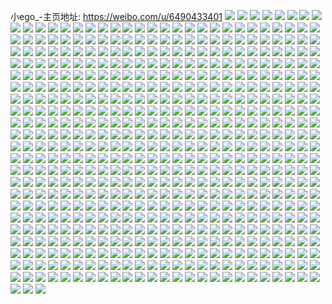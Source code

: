 小ego_-主页地址: https://weibo.com/u/6490433401 
![](https://wx4.sinaimg.cn/mw2000/0075fcdHly1h9kmgcdl00j30u0140wo5.jpg) 
![](https://wx4.sinaimg.cn/mw2000/0075fcdHly1h9k3rnwpeyj30wi1ycqet.jpg) 
![](https://wx4.sinaimg.cn/mw2000/0075fcdHly1h9hvjc2a0ij327s2yd1kz.jpg) 
![](https://wx4.sinaimg.cn/mw2000/0075fcdHly1h9hvjds8csj323s2t2kjm.jpg) 
![](https://wx4.sinaimg.cn/mw2000/0075fcdHly1h9hvjfk1wyj32c03407wk.jpg) 
![](https://wx4.sinaimg.cn/mw2000/0075fcdHly1h9hvjgpkqzj32c0340u0z.jpg) 
![](https://wx4.sinaimg.cn/mw2000/0075fcdHly1h9hvl7dahuj328y2zxu0z.jpg) 
![](https://wx4.sinaimg.cn/mw2000/0075fcdHly1h9hvjis9jxj32702xcqv6.jpg) 
![](https://wx4.sinaimg.cn/mw2000/0075fcdHly1h9hvnq4toaj30wi1yc7wh.jpg) 
![](https://wx4.sinaimg.cn/mw2000/0075fcdHly1h9hvtq7mffj31tn15nnf5.jpg) 
![](https://wx4.sinaimg.cn/mw2000/0075fcdHly1h9hvnb9fq4j31je21ub29.jpg) 
![](https://wx4.sinaimg.cn/mw2000/0075fcdHly1h9hvnaecpvj327l2y41kx.jpg) 
![](https://wx4.sinaimg.cn/mw2000/0075fcdHly1h9hvox8fe5j30tw13wwqk.jpg) 
![](https://wx4.sinaimg.cn/mw2000/0075fcdHly1h9hvrk187uj30wi1ycwsk.jpg) 
![](https://wx4.sinaimg.cn/mw2000/0075fcdHly1h9gqixxytfj30dw0dwmxv.jpg) 
![](https://wx4.sinaimg.cn/mw2000/0075fcdHly1h9gpox6ne2j30dw0dwdh2.jpg) 
![](https://wx4.sinaimg.cn/mw2000/0075fcdHly1h9fjjdkagvj30wi1ycqjy.jpg) 
![](https://wx4.sinaimg.cn/mw2000/0075fcdHly1h9fjbn1astj30u01587nq.jpg) 
![](https://wx4.sinaimg.cn/mw2000/0075fcdHly1h9fjbng7dqj30u414wqmx.jpg) 
![](https://wx4.sinaimg.cn/mw2000/0075fcdHly1h9fjje68avj328q2zme82.jpg) 
![](https://wx4.sinaimg.cn/mw2000/0075fcdHly1h9fjbbscl1j32bw33ve81.jpg) 
![](https://wx4.sinaimg.cn/mw2000/0075fcdHly1h9dqleyc4kj30wi1yc7q3.jpg) 
![](https://wx4.sinaimg.cn/mw2000/0075fcdHly1h9dqlkm5mxj30u015hdo5.jpg) 
![](https://wx4.sinaimg.cn/mw2000/0075fcdHly1h95z7ndsm6j30u0140dok.jpg) 
![](https://wx4.sinaimg.cn/mw2000/0075fcdHly1h95zbr2xqej30wi1ycgzb.jpg) 
![](https://wx4.sinaimg.cn/mw2000/0075fcdHly1h904ogq9g5j32aw3267wi.jpg) 
![](https://wx4.sinaimg.cn/mw2000/0075fcdHly1h904i2gvrbj32c0340x6q.jpg) 
![](https://wx4.sinaimg.cn/mw2000/0075fcdHly1h904i3gwzqj32c0340b2b.jpg) 
![](https://wx4.sinaimg.cn/mw2000/0075fcdHly1h904i509bpj32c03407wj.jpg) 
![](https://wx4.sinaimg.cn/mw2000/0075fcdHly1h8xjz0meuaj313u0tuqec.jpg) 
![](https://wx4.sinaimg.cn/mw2000/0075fcdHly1h8xjy7sithj319i1oo4mc.jpg) 
![](https://wx4.sinaimg.cn/mw2000/0075fcdHly1h8xjybxd8oj30zk0k0gpg.jpg) 
![](https://wx4.sinaimg.cn/mw2000/0075fcdHly1h8tgg92ri8j30wi1ls7eh.jpg) 
![](https://wx4.sinaimg.cn/mw2000/0075fcdHly1h8tgg9by0cj30tf1gbq9v.jpg) 
![](https://wx4.sinaimg.cn/mw2000/0075fcdHly1h8tgg8sjyfj30wi1lsdvj.jpg) 
![](https://wx4.sinaimg.cn/mw2000/0075fcdHly1h8tgg9jl49j30wi1ls48k.jpg) 
![](https://wx4.sinaimg.cn/mw2000/0075fcdHly1h8tgga1gbbj30wi1lsnc4.jpg) 
![](https://wx4.sinaimg.cn/mw2000/0075fcdHly1h8owygja3bj30wi1yc4e3.jpg) 
![](https://wx4.sinaimg.cn/mw2000/0075fcdHly1h8hgvsacjtj30u0140n5l.jpg) 
![](https://wx4.sinaimg.cn/mw2000/0075fcdHly1h8cju5jvmkj30u0140akb.jpg) 
![](https://wx4.sinaimg.cn/mw2000/0075fcdHly1h8cju7ga22j30u0140wn6.jpg) 
![](https://wx4.sinaimg.cn/mw2000/0075fcdHly1h8hgvslzw9j30u0140n8y.jpg) 
![](https://wx4.sinaimg.cn/mw2000/0075fcdHly1h8hgvsw4umj30u0140tjm.jpg) 
![](https://wx4.sinaimg.cn/mw2000/0075fcdHly1h8hgobd13lj30u014011h.jpg) 
![](https://wx4.sinaimg.cn/mw2000/0075fcdHly1h88a5t8a56j30u01sy43g.jpg) 
![](https://wx4.sinaimg.cn/mw2000/0075fcdHly1h88a7fwdh8j30u0140119.jpg) 
![](https://wx4.sinaimg.cn/mw2000/0075fcdHly1h88a7gejdtj30u0140dod.jpg) 
![](https://wx4.sinaimg.cn/mw2000/0075fcdHly1h88a7gxj1oj30u0140k1x.jpg) 
![](https://wx4.sinaimg.cn/mw2000/0075fcdHly1h88a7jpdqdj30u0140ajh.jpg) 
![](https://wx4.sinaimg.cn/mw2000/0075fcdHly1h83t8vbvtfj30u01sxwml.jpg) 
![](https://wx4.sinaimg.cn/mw2000/0075fcdHly1h83t8uods0j30u01syaip.jpg) 
![](https://wx4.sinaimg.cn/mw2000/0075fcdHly1h82fdcqt2oj30u01sygqd.jpg) 
![](https://wx4.sinaimg.cn/mw2000/0075fcdHly1h801p2263tj31900u07jt.jpg) 
![](https://wx4.sinaimg.cn/mw2000/0075fcdHly1h801p2p6w5j30u0140aii.jpg) 
![](https://wx4.sinaimg.cn/mw2000/0075fcdHly1h80203toxxj30u0140tkj.jpg) 
![](https://wx4.sinaimg.cn/mw2000/0075fcdHly1h80204jf0kj30u0140tiu.jpg) 
![](https://wx4.sinaimg.cn/mw2000/0075fcdHly1h801p5mwasj30u0140n6q.jpg) 
![](https://wx4.sinaimg.cn/mw2000/0075fcdHly1h801pd28qgj30u01tyn7m.jpg) 
![](https://wx4.sinaimg.cn/mw2000/0075fcdHly1h7oca8otwqj30u01sywgf.jpg) 
![](https://wx4.sinaimg.cn/mw2000/0075fcdHly1h7oc8kalb4j30u00u0q9w.jpg) 
![](https://wx4.sinaimg.cn/mw2000/0075fcdHly1h7oca87ephj31400u03zc.jpg) 
![](https://wx4.sinaimg.cn/mw2000/0075fcdHly1h7n2url9oxj30u0140tfb.jpg) 
![](https://wx4.sinaimg.cn/mw2000/0075fcdHly1h7n2us1k3qj30u0140wnt.jpg) 
![](https://wx4.sinaimg.cn/mw2000/0075fcdHly1h7n2ur6wopj30u0140dph.jpg) 
![](https://wx4.sinaimg.cn/mw2000/0075fcdHly1h7n2wgzzglj30tu13u771.jpg) 
![](https://wx4.sinaimg.cn/mw2000/0075fcdHly1h7ivanib5vj30u00u0wj3.jpg) 
![](https://wx4.sinaimg.cn/mw2000/0075fcdHly1h7ivao98p1j30u01hcjx2.jpg) 
![](https://wx4.sinaimg.cn/mw2000/0075fcdHly1h7ivamvciuj30u00u0q81.jpg) 
![](https://wx4.sinaimg.cn/mw2000/0075fcdHly1h7iemqokxwj30u0140120.jpg) 
![](https://wx4.sinaimg.cn/mw2000/0075fcdHly1h7iempbgbyj30u0140gul.jpg) 
![](https://wx4.sinaimg.cn/mw2000/0075fcdHly1h7iezgp67fj30u0141wn2.jpg) 
![](https://wx4.sinaimg.cn/mw2000/0075fcdHly1h77jnb6a24j30wi1lsaky.jpg) 
![](https://wx4.sinaimg.cn/mw2000/0075fcdHly1h77jnbe5w0j30wi1lstkt.jpg) 
![](https://wx4.sinaimg.cn/mw2000/0075fcdHly1h77jnrm01ij30tw13w41w.jpg) 
![](https://wx4.sinaimg.cn/mw2000/0075fcdHly1h77jndlddyj32c03401ky.jpg) 
![](https://wx4.sinaimg.cn/mw2000/0075fcdHly1h77jneg7jfj32c03404qq.jpg) 
![](https://wx4.sinaimg.cn/mw2000/0075fcdHly1h77jnexo1uj31bp0zs7d3.jpg) 
![](https://wx4.sinaimg.cn/mw2000/0075fcdHly1h71hrw9traj30wi1ycgyt.jpg) 
![](https://wx4.sinaimg.cn/mw2000/0075fcdHly1h6syr7ctu4j30u00u07cj.jpg) 
![](https://wx4.sinaimg.cn/mw2000/0075fcdHly1h6syr7yd8zj30u00u07da.jpg) 
![](https://wx4.sinaimg.cn/mw2000/0075fcdHly1h6syr8hycpj30u0140tg5.jpg) 
![](https://wx4.sinaimg.cn/mw2000/0075fcdHly1h6syr93nhaj30u01hcdii.jpg) 
![](https://wx4.sinaimg.cn/mw2000/0075fcdHly1h6syr9k4ypj30u01hcgsu.jpg) 
![](https://wx4.sinaimg.cn/mw2000/0075fcdHly1h6syra18p1j30u00u0abn.jpg) 
![](https://wx4.sinaimg.cn/mw2000/0075fcdHly1h6sz11synmj30o01fyjsj.jpg) 
![](https://wx4.sinaimg.cn/mw2000/0075fcdHly1h6sz12j51rj30u0140jv7.jpg) 
![](https://wx4.sinaimg.cn/mw2000/0075fcdHly1h6p2ykilk2j30u01syq76.jpg) 
![](https://wx4.sinaimg.cn/mw2000/0075fcdHly1h6ozdj1rhgj30wi0dd75b.jpg) 
![](https://wx4.sinaimg.cn/mw2000/0075fcdHly1h6h14qjjxrj31k02c013f.jpg) 
![](https://wx4.sinaimg.cn/mw2000/0075fcdHly1h6h14qzg4yj30sb16gq4w.jpg) 
![](https://wx4.sinaimg.cn/mw2000/0075fcdHly1h6h14rqloyj31k02c0aql.jpg) 
![](https://wx4.sinaimg.cn/mw2000/0075fcdHly1h6h14tjyavj31kw2dd1at.jpg) 
![](https://wx4.sinaimg.cn/mw2000/0075fcdHly1h6h14ngapnj31kw2dcty2.jpg) 
![](https://wx4.sinaimg.cn/mw2000/0075fcdHly1h6h14ue6p5j31sc2dsndg.jpg) 
![](https://wx4.sinaimg.cn/mw2000/0075fcdHly1h6h14vhvopj31kw2dch5q.jpg) 
![](https://wx4.sinaimg.cn/mw2000/0075fcdHly1h6h14wnuarj31kw2ddhdu.jpg) 
![](https://wx4.sinaimg.cn/mw2000/0075fcdHly1h6h14y005ej31kw2dckjm.jpg) 
![](https://wx4.sinaimg.cn/mw2000/0075fcdHly1h6buvqv9loj30u0140aii.jpg) 
![](https://wx4.sinaimg.cn/mw2000/0075fcdHly1h6buvp9tmkj30u0140tg4.jpg) 
![](https://wx4.sinaimg.cn/mw2000/0075fcdHly1h6buvs1au9j30u0140wom.jpg) 
![](https://wx4.sinaimg.cn/mw2000/0075fcdHly1h6buyttrm5j30u0140q5k.jpg) 
![](https://wx4.sinaimg.cn/mw2000/0075fcdHly1h6buvspoefj30u0140n2y.jpg) 
![](https://wx4.sinaimg.cn/mw2000/0075fcdHly1h6buvricc5j30u0140k1c.jpg) 
![](https://wx4.sinaimg.cn/mw2000/0075fcdHly1h6buy0yajfj31400u0dhn.jpg) 
![](https://wx4.sinaimg.cn/mw2000/0075fcdHly1h67hch8fsuj30wi1lsqcy.jpg) 
![](https://wx4.sinaimg.cn/mw2000/0075fcdHly1h67hchjlhmj30wi1lsgyy.jpg) 
![](https://wx4.sinaimg.cn/mw2000/0075fcdHly1h67hchunqqj30wi1lstlb.jpg) 
![](https://wx4.sinaimg.cn/mw2000/0075fcdHly1h67hcigr3xj30wi1ls15c.jpg) 
![](https://wx4.sinaimg.cn/mw2000/0075fcdHly1h67hci4vh9j30wi1lsdse.jpg) 
![](https://wx4.sinaimg.cn/mw2000/0075fcdHly1h62vlqk7irj30u0140qa8.jpg) 
![](https://wx4.sinaimg.cn/mw2000/0075fcdHly1h60dtcncfwj30wi1ycnnj.jpg) 
![](https://wx4.sinaimg.cn/mw2000/0075fcdHly1h5mwykehs0j30wi1ls7h6.jpg) 
![](https://wx4.sinaimg.cn/mw2000/0075fcdHly1h5mx0tp3jaj329s311e82.jpg) 
![](https://wx4.sinaimg.cn/mw2000/0075fcdHly1h5mx0s9wxlj32c03407wj.jpg) 
![](https://wx4.sinaimg.cn/mw2000/0075fcdHly1h5mwyjiq9ij30wi1lsamn.jpg) 
![](https://wx4.sinaimg.cn/mw2000/0075fcdHly1h56vxjl43nj328g340kjm.jpg) 
![](https://wx4.sinaimg.cn/mw2000/0075fcdHly1h56vy3du30j30wi1lsqf8.jpg) 
![](https://wx4.sinaimg.cn/mw2000/0075fcdHly1h550jj0fnyj32c03407wk.jpg) 
![](https://wx4.sinaimg.cn/mw2000/0075fcdHly1h550jk43dxj31zs2nqhdt.jpg) 
![](https://wx4.sinaimg.cn/mw2000/0075fcdHly1h550jl5d6pj320y2p9hdt.jpg) 
![](https://wx4.sinaimg.cn/mw2000/0075fcdHly1h550jlyz05j31ur2h07wh.jpg) 
![](https://wx4.sinaimg.cn/mw2000/0075fcdHly1h550jmuv9cj322a2r1e81.jpg) 
![](https://wx4.sinaimg.cn/mw2000/0075fcdHly1h550k09161j31ir20z1kx.jpg) 
![](https://wx4.sinaimg.cn/mw2000/0075fcdHly1h550kbra89j313u0tuqab.jpg) 
![](https://wx4.sinaimg.cn/mw2000/0075fcdHly1h52p0o020uj32842yu7wh.jpg) 
![](https://wx4.sinaimg.cn/mw2000/0075fcdHly1h4yshwqxtnj32t723wu0x.jpg) 
![](https://wx4.sinaimg.cn/mw2000/0075fcdHly1h4yshvwhq3j32um24yx6p.jpg) 
![](https://wx4.sinaimg.cn/mw2000/0075fcdHly1h4r75cq73rj30u0140dnq.jpg) 
![](https://wx4.sinaimg.cn/mw2000/0075fcdHly1h4df31tqjwj30u0140jy8.jpg) 
![](https://wx4.sinaimg.cn/mw2000/0075fcdHly1h4df32uxfvj30u0140n5z.jpg) 
![](https://wx4.sinaimg.cn/mw2000/0075fcdHly1h4df34p2x3j30u0140n3l.jpg) 
![](https://wx4.sinaimg.cn/mw2000/0075fcdHly1h4df36kblhj30u01400z9.jpg) 
![](https://wx4.sinaimg.cn/mw2000/0075fcdHly1h4df35pff0j30u01cm471.jpg) 
![](https://wx4.sinaimg.cn/mw2000/0075fcdHly1h4df3ps58yj30u00u0497.jpg) 
![](https://wx4.sinaimg.cn/mw2000/0075fcdHly1h4df3b873nj30u0140gq8.jpg) 
![](https://wx4.sinaimg.cn/mw2000/0075fcdHly1h4df33nzepj30u0140gt9.jpg) 
![](https://wx4.sinaimg.cn/mw2000/0075fcdHly1h47n4ay59gj30s11oogs1.jpg) 
![](https://wx4.sinaimg.cn/mw2000/0075fcdHly1h47n7bb3zqj30wi1ycncc.jpg) 
![](https://wx4.sinaimg.cn/mw2000/0075fcdHly1h4259fga0kj32c0340x6t.jpg) 
![](https://wx4.sinaimg.cn/mw2000/0075fcdHly1h4259hf6f4j32582uznpg.jpg) 
![](https://wx4.sinaimg.cn/mw2000/0075fcdHly1h4259r5p66j30ub1hw4a7.jpg) 
![](https://wx4.sinaimg.cn/mw2000/0075fcdHly1h425blhpcej32c0340kjm.jpg) 
![](https://wx4.sinaimg.cn/mw2000/0075fcdHly1h425vz6bttj32c0340e85.jpg) 
![](https://wx4.sinaimg.cn/mw2000/0075fcdHly1h425bm5rbsj32382sakjl.jpg) 
![](https://wx4.sinaimg.cn/mw2000/0075fcdHly1h4259lkccfj326d2whb2c.jpg) 
![](https://wx4.sinaimg.cn/mw2000/0075fcdHly1h4259qtj9dj30wi1cr491.jpg) 
![](https://wx4.sinaimg.cn/mw2000/0075fcdHly1h4259mhwkij31rh2cnqv5.jpg) 
![](https://wx4.sinaimg.cn/mw2000/0075fcdHly1h4259is6agj32c0340e84.jpg) 
![](https://wx4.sinaimg.cn/mw2000/0075fcdHly1h3rp2771y6j31zk2nfe82.jpg) 
![](https://wx4.sinaimg.cn/mw2000/0075fcdHly1h3rp326zx1j323z2tbx6q.jpg) 
![](https://wx4.sinaimg.cn/mw2000/0075fcdHly1h3nwmumxrkj30u0140gt4.jpg) 
![](https://wx4.sinaimg.cn/mw2000/0075fcdHly1h3nwmvlocsj30u01hc7av.jpg) 
![](https://wx4.sinaimg.cn/mw2000/0075fcdHly1h3nwmwpwxdj30u01syqaf.jpg) 
![](https://wx4.sinaimg.cn/mw2000/0075fcdHly1h39argccl7j30u0140h3x.jpg) 
![](https://wx4.sinaimg.cn/mw2000/0075fcdHly1h39arbo9hfj30u0140wxy.jpg) 
![](https://wx4.sinaimg.cn/mw2000/0075fcdHly1h39ar05kw4j30u0190gvj.jpg) 
![](https://wx4.sinaimg.cn/mw2000/0075fcdHly1h39aqyojkoj30u0190n5u.jpg) 
![](https://wx4.sinaimg.cn/mw2000/0075fcdHly1h39ar2hqydj30u01sy0zn.jpg) 
![](https://wx4.sinaimg.cn/mw2000/0075fcdHly1h39aqvk862j30u0190dog.jpg) 
![](https://wx4.sinaimg.cn/mw2000/0075fcdHly1h39ar19rbej30u01sytf8.jpg) 
![](https://wx4.sinaimg.cn/mw2000/0075fcdHly1h39ar4v4pbj30u0140kad.jpg) 
![](https://wx4.sinaimg.cn/mw2000/0075fcdHly1h35py40xs4j30u00u044v.jpg) 
![](https://wx4.sinaimg.cn/mw2000/0075fcdHly1h2zskd0aqfj33402c0b2b.jpg) 
![](https://wx4.sinaimg.cn/mw2000/0075fcdHly1h2zsk5ypbdj32c02c0qv6.jpg) 
![](https://wx4.sinaimg.cn/mw2000/0075fcdHly1h2zskbucykj31o02807jp.jpg) 
![](https://wx4.sinaimg.cn/mw2000/0075fcdHly1h2vekia2tmj31sc2dskjl.jpg) 
![](https://wx4.sinaimg.cn/mw2000/0075fcdHly1h2vekn9caoj32c0340qv6.jpg) 
![](https://wx4.sinaimg.cn/mw2000/0075fcdHly1h2vektljy0j327n2y7u0y.jpg) 
![](https://wx4.sinaimg.cn/mw2000/0075fcdHly1h2vel8yg73j313u0twh1t.jpg) 
![](https://wx4.sinaimg.cn/mw2000/0075fcdHly1h2vekze5inj30u01901ey.jpg) 
![](https://wx4.sinaimg.cn/mw2000/0075fcdHly1h2tt6vvjz3j30n01ds0zv.jpg) 
![](https://wx4.sinaimg.cn/mw2000/0075fcdHly1h2rs19o0wkj30u00u0n45.jpg) 
![](https://wx4.sinaimg.cn/mw2000/0075fcdHly1h2rs1h1ne4j30u0140dqe.jpg) 
![](https://wx4.sinaimg.cn/mw2000/0075fcdHly1h2rs1frsf5j30u0140q90.jpg) 
![](https://wx4.sinaimg.cn/mw2000/0075fcdHly1h2rs1jgjfuj30u014014i.jpg) 
![](https://wx4.sinaimg.cn/mw2000/0075fcdHly1h2rs1kjijyj30u0140tea.jpg) 
![](https://wx4.sinaimg.cn/mw2000/0075fcdHly1h2knu158s8j30n006wwes.jpg) 
![](https://wx4.sinaimg.cn/mw2000/0075fcdHly1h2bjb078g9j3292303qv5.jpg) 
![](https://wx4.sinaimg.cn/mw2000/0075fcdHly1h2bjb0w1rqj31tv2ft7wh.jpg) 
![](https://wx4.sinaimg.cn/mw2000/0075fcdHly1h2bjb7dh25j31o02804qp.jpg) 
![](https://wx4.sinaimg.cn/mw2000/0075fcdHly1h2bjb5j0ebj32c0340qv6.jpg) 
![](https://wx4.sinaimg.cn/mw2000/0075fcdHly1h1vo0x03fpj32c02c0qv5.jpg) 
![](https://wx4.sinaimg.cn/mw2000/0075fcdHly1h1pr4jpo66j30cz0cxabc.jpg) 
![](https://wx4.sinaimg.cn/mw2000/0075fcdHly1h1jy9pkszjj32502uohdu.jpg) 
![](https://wx4.sinaimg.cn/mw2000/0075fcdHly1h1jya0d9kjj30u01hcqbr.jpg) 
![](https://wx4.sinaimg.cn/mw2000/0075fcdHly1h30wwuck7fj32c03407wi.jpg) 
![](https://wx4.sinaimg.cn/mw2000/0075fcdHly1h19rb5eoarj32c0340qv6.jpg) 
![](https://wx4.sinaimg.cn/mw2000/0075fcdHly1h19rbxv9gwj313y0tyh24.jpg) 
![](https://wx4.sinaimg.cn/mw2000/0075fcdHly1h19rb6k9lwj324s2udb2a.jpg) 
![](https://wx4.sinaimg.cn/mw2000/0075fcdHly1h19rb8yc8oj32532uskjm.jpg) 
![](https://wx4.sinaimg.cn/mw2000/0075fcdHly1h19rb7wto8j325h2vbu0y.jpg) 
![](https://wx4.sinaimg.cn/mw2000/0075fcdHly1h19rba5q33j325c2v4npe.jpg) 
![](https://wx4.sinaimg.cn/mw2000/0075fcdHly1h13rat62soj30u014otl6.jpg) 
![](https://wx4.sinaimg.cn/mw2000/0075fcdHly1h13ravt3a0j30u0140jz0.jpg) 
![](https://wx4.sinaimg.cn/mw2000/0075fcdHly1h11b3f4l07j32c0340u0y.jpg) 
![](https://wx4.sinaimg.cn/mw2000/0075fcdHly1h0zymswzsaj31pp2edkjl.jpg) 
![](https://wx4.sinaimg.cn/mw2000/0075fcdHly1h0zymu2jipj320j2opu0y.jpg) 
![](https://wx4.sinaimg.cn/mw2000/0075fcdHly1h0zymsa07pj31u52km1kx.jpg) 
![](https://wx4.sinaimg.cn/mw2000/0075fcdHly1h0zymvfv1aj32c0340e83.jpg) 
![](https://wx4.sinaimg.cn/mw2000/0075fcdHly1h0zyn5wlcuj316n1kwe7j.jpg) 
![](https://wx4.sinaimg.cn/mw2000/0075fcdHly1h0zyn53s1vj32c0340x6q.jpg) 
![](https://wx4.sinaimg.cn/mw2000/0075fcdHly1h0ecj4igb1j32c0340npd.jpg) 
![](https://wx4.sinaimg.cn/mw2000/0075fcdHly1h0echf88v1j30n014wq96.jpg) 
![](https://wx4.sinaimg.cn/mw2000/0075fcdHly1h0echelst1j30n014w7bg.jpg) 
![](https://wx4.sinaimg.cn/mw2000/0075fcdHly1h0echfpq0gj30n014w7ar.jpg) 
![](https://wx4.sinaimg.cn/mw2000/0075fcdHly1h0echg2bl2j30n014wq9a.jpg) 
![](https://wx4.sinaimg.cn/mw2000/0075fcdHly1h08nfycu9sj30u0190k06.jpg) 
![](https://wx4.sinaimg.cn/mw2000/0075fcdHly1h08nfzeug3j30u0190n5l.jpg) 
![](https://wx4.sinaimg.cn/mw2000/0075fcdHly1h08ng2v9elj30u01407g6.jpg) 
![](https://wx4.sinaimg.cn/mw2000/0075fcdHly1h055rs5miaj32c03404qq.jpg) 
![](https://wx4.sinaimg.cn/mw2000/0075fcdHly1h03pstz144j314w0n07cs.jpg) 
![](https://wx4.sinaimg.cn/mw2000/0075fcdHly1h03psueesnj31kw2dchdt.jpg) 
![](https://wx4.sinaimg.cn/mw2000/0075fcdHly1h03pstrhccj30n014wn4g.jpg) 
![](https://wx4.sinaimg.cn/mw2000/0075fcdHly1gzpxr3hicwj30u0140n49.jpg) 
![](https://wx4.sinaimg.cn/mw2000/0075fcdHly1gzpxr2lkbsj30u014045v.jpg) 
![](https://wx4.sinaimg.cn/mw2000/0075fcdHly1gzlo1steyuj31sc2dse81.jpg) 
![](https://wx4.sinaimg.cn/mw2000/0075fcdHly1gzlo1ua8lsj32ak322hdu.jpg) 
![](https://wx4.sinaimg.cn/mw2000/0075fcdHly1gzdjlg5isaj31sc2dshdt.jpg) 
![](https://wx4.sinaimg.cn/mw2000/0075fcdHly1gz58d2xn7uj32742xi7wj.jpg) 
![](https://wx4.sinaimg.cn/mw2000/0075fcdHly1gz58d4vo2kj32c0340npf.jpg) 
![](https://wx4.sinaimg.cn/mw2000/0075fcdHly1gz46uma2fcj32c02c01ky.jpg) 
![](https://wx4.sinaimg.cn/mw2000/0075fcdHly1gz46ut9lozj32c0340qv5.jpg) 
![](https://wx4.sinaimg.cn/mw2000/0075fcdHly1gymtt2fs9cj31sc2dsnpd.jpg) 
![](https://wx4.sinaimg.cn/mw2000/0075fcdHly1gymtt3ny84j32c03407wj.jpg) 
![](https://wx4.sinaimg.cn/mw2000/0075fcdHly1gymtt5y47tj313z1hbk8g.jpg) 
![](https://wx4.sinaimg.cn/mw2000/0075fcdHly1gymtt1y8rgj31371gawq2.jpg) 
![](https://wx4.sinaimg.cn/mw2000/0075fcdHly1gydgluyiaqj321j21jnpd.jpg) 
![](https://wx4.sinaimg.cn/mw2000/0075fcdHly1gydgm231pdj32c0340qv5.jpg) 
![](https://wx4.sinaimg.cn/mw2000/0075fcdHly1gydglxte60j31sc2dshdu.jpg) 
![](https://wx4.sinaimg.cn/mw2000/0075fcdHly1gydgrnwty2j31qd2b57wi.jpg) 
![](https://wx4.sinaimg.cn/mw2000/0075fcdHly1gy8qbcw537j30n01ds4kx.jpg) 
![](https://wx4.sinaimg.cn/mw2000/0075fcdHly1gy0g5qvkxxj30n01dsaw7.jpg) 
![](https://wx4.sinaimg.cn/mw2000/0075fcdHly1gy8jqr66ykj31400u0tcx.jpg) 
![](https://wx4.sinaimg.cn/mw2000/0075fcdHly1gy8jqqujotj31900u0jxp.jpg) 
![](https://wx4.sinaimg.cn/mw2000/0075fcdHly1gxjfm6t2hvj30u01907eq.jpg) 
![](https://wx4.sinaimg.cn/mw2000/0075fcdHly1gxjfm595elj30u01904ax.jpg) 
![](https://wx4.sinaimg.cn/mw2000/0075fcdHly1gxjfm3eepoj30u0140qee.jpg) 
![](https://wx4.sinaimg.cn/mw2000/0075fcdHly1gxjgz8rc2wj30u0140wl7.jpg) 
![](https://wx4.sinaimg.cn/mw2000/0075fcdHly1gxjfm60vt6j30u0190woc.jpg) 
![](https://wx4.sinaimg.cn/mw2000/0075fcdHly1gxjgz9cvf5j30u0140qbi.jpg) 
![](https://wx4.sinaimg.cn/mw2000/0075fcdHly1gxblx4inmqj31550u0wmi.jpg) 
![](https://wx4.sinaimg.cn/mw2000/0075fcdHly1gxblx8qgwaj30u0140akq.jpg) 
![](https://wx4.sinaimg.cn/mw2000/0075fcdHly1gxblx3vs84j30u0141n2u.jpg) 
![](https://wx4.sinaimg.cn/mw2000/0075fcdHly1gx6q3bfuawj30u0140qbt.jpg) 
![](https://wx4.sinaimg.cn/mw2000/0075fcdHly1gwziyv60lyj30u0140gwn.jpg) 
![](https://wx4.sinaimg.cn/mw2000/0075fcdHly1gwziyvutgij30u0140ahx.jpg) 
![](https://wx4.sinaimg.cn/mw2000/0075fcdHly1gwxanzqh1pj30m110q0yb.jpg) 
![](https://wx4.sinaimg.cn/mw2000/0075fcdHly1gwxao07r5tj30n012cwku.jpg) 
![](https://wx4.sinaimg.cn/mw2000/0075fcdHly1gwxao14jopj30n014wdle.jpg) 
![](https://wx4.sinaimg.cn/mw2000/0075fcdHly1gwxao20zjnj30lu12ujx7.jpg) 
![](https://wx4.sinaimg.cn/mw2000/0075fcdHly1gwrdu4lyjrj30u00u0qbf.jpg) 
![](https://wx4.sinaimg.cn/mw2000/0075fcdHly1gwrdu56p04j30u00u0gwe.jpg) 
![](https://wx4.sinaimg.cn/mw2000/0075fcdHly1gwrdu5rq6rj30u00u0gvd.jpg) 
![](https://wx4.sinaimg.cn/mw2000/0075fcdHly1gwq98y4nvfj33402c0kjm.jpg) 
![](https://wx4.sinaimg.cn/mw2000/0075fcdHly1gwq9dveon9j321s2qex6q.jpg) 
![](https://wx4.sinaimg.cn/mw2000/0075fcdHly1gwq9e7mcdjj328e2z7e82.jpg) 
![](https://wx4.sinaimg.cn/mw2000/0075fcdHly1gwq9enh9gbj32c03404qr.jpg) 
![](https://wx4.sinaimg.cn/mw2000/0075fcdHly1gwq9cvzcynj32c0340e81.jpg) 
![](https://wx4.sinaimg.cn/mw2000/0075fcdHly1gwq9f750h1j32c02c0kjl.jpg) 
![](https://wx4.sinaimg.cn/mw2000/0075fcdHly1gwi7o463r6j30u0140ahk.jpg) 
![](https://wx4.sinaimg.cn/mw2000/0075fcdHly1gwi0bjd5l1j30u00u07bd.jpg) 
![](https://wx4.sinaimg.cn/mw2000/0075fcdHly1gwi0bjpzofj30u00u00z0.jpg) 
![](https://wx4.sinaimg.cn/mw2000/0075fcdHly1gwc9iu5s4tj30n01190wc.jpg) 
![](https://wx4.sinaimg.cn/mw2000/0075fcdHly1gwb4ijfvzdj31400u015z.jpg) 
![](https://wx4.sinaimg.cn/mw2000/0075fcdHly1gwb4fhhxarj31400u0dq8.jpg) 
![](https://wx4.sinaimg.cn/mw2000/0075fcdHly1gw5x5jh2pmj31tw2g7u0x.jpg) 
![](https://wx4.sinaimg.cn/mw2000/0075fcdHly1gw5x741tz4j33402c0x6p.jpg) 
![](https://wx4.sinaimg.cn/mw2000/0075fcdHly1gw6z9xfw26j32082p0kjn.jpg) 
![](https://wx4.sinaimg.cn/mw2000/0075fcdHly1gwsbpnlwf0j30u0140482.jpg) 
![](https://wx4.sinaimg.cn/mw2000/0075fcdHly1gwsbpoxisfj30u01407c6.jpg) 
![](https://wx4.sinaimg.cn/mw2000/0075fcdHly1gwsbpjvklpj30u014044t.jpg) 
![](https://wx4.sinaimg.cn/mw2000/0075fcdHly1gw5dxcobf5j30u0140wn9.jpg) 
![](https://wx4.sinaimg.cn/mw2000/0075fcdHly1gvzlke5jx0j30n01dsdk7.jpg) 
![](https://wx4.sinaimg.cn/mw2000/0075fcdHly1gvzlkfm7z9j30u0141tg1.jpg) 
![](https://wx4.sinaimg.cn/mw2000/0075fcdHly1gvx6biqyixj30u00u0gur.jpg) 
![](https://wx4.sinaimg.cn/mw2000/0075fcdHly1gvtylk0qs4j30n006k3yy.jpg) 
![](https://wx4.sinaimg.cn/mw2000/0075fcdHly1gvtyljoa7vj30u0140qbm.jpg) 
![](https://wx4.sinaimg.cn/mw2000/0075fcdHly1gvrkredwuoj60u014011k02.jpg) 
![](https://wx4.sinaimg.cn/mw2000/0075fcdHly1gvrkstwrnaj60u01404b002.jpg) 
![](https://wx4.sinaimg.cn/mw2000/0075fcdHly1gvpn94l0o4j616o1kwx1j02.jpg) 
![](https://wx4.sinaimg.cn/mw2000/0075fcdHly1gvpn9ee6c8j62c0340x6r02.jpg) 
![](https://wx4.sinaimg.cn/mw2000/0075fcdHly1gvpna4wvs0j616o1kw1kx02.jpg) 
![](https://wx4.sinaimg.cn/mw2000/0075fcdHly1gvqvjhntm6j614n1i7qss02.jpg) 
![](https://wx4.sinaimg.cn/mw2000/0075fcdHly1gvoeyn55vfj60u00u0jwz02.jpg) 
![](https://wx4.sinaimg.cn/mw2000/0075fcdHly1gvg6wjb52mj60u0140n8k02.jpg) 
![](https://wx4.sinaimg.cn/mw2000/0075fcdHly1gv612ov34mj62c0340x6q02.jpg) 
![](https://wx4.sinaimg.cn/mw2000/0075fcdHly1gv612qntzrj622s2rp7wj02.jpg) 
![](https://wx4.sinaimg.cn/mw2000/0075fcdHly1gv5sp05tscj60u0140k2302.jpg) 
![](https://wx4.sinaimg.cn/mw2000/0075fcdHly1gv4o4ibfgkj31qa2b2e81.jpg) 
![](https://wx4.sinaimg.cn/mw2000/0075fcdHly1gv4o4lj4n9j62c03401l002.jpg) 
![](https://wx4.sinaimg.cn/mw2000/0075fcdHly1gv4o4j6qefj31mf25we82.jpg) 
![](https://wx4.sinaimg.cn/mw2000/0075fcdHly1gv4o4fp6t9j62af31wu0y02.jpg) 
![](https://wx4.sinaimg.cn/mw2000/0075fcdHly1gv4o4pccopj62c0340e8102.jpg) 
![](https://wx4.sinaimg.cn/mw2000/0075fcdHly1gv4o4klcs3j627y2ymqv602.jpg) 
![](https://wx4.sinaimg.cn/mw2000/0075fcdHly1gv4o4oobghj61uq2gzx6p02.jpg) 
![](https://wx4.sinaimg.cn/mw2000/0075fcdHly1gv4o4mcndnj62c0340kjm02.jpg) 
![](https://wx4.sinaimg.cn/mw2000/0075fcdHly1gv4o4n5duhj32c0340b29.jpg) 
![](https://wx4.sinaimg.cn/mw2000/0075fcdHly1gv4s308anxj61sf2dwkjm02.jpg) 
![](https://wx4.sinaimg.cn/mw2000/0075fcdHly1gv4o4g0g5lj60n00uogrc02.jpg) 
![](https://wx4.sinaimg.cn/mw2000/0075fcdHly1gv4o5dbzj9j62c02c07wi02.jpg) 
![](https://wx4.sinaimg.cn/mw2000/0075fcdHly1gv2060l1eoj60u0140n8a02.jpg) 
![](https://wx4.sinaimg.cn/mw2000/0075fcdHly1gv20617x4pj60u014049502.jpg) 
![](https://wx4.sinaimg.cn/mw2000/0075fcdHly1gv2061z3v2j60u01407f702.jpg) 
![](https://wx4.sinaimg.cn/mw2000/0075fcdHly1gv206673g0j60u0140tgj02.jpg) 
![](https://wx4.sinaimg.cn/mw2000/0075fcdHly1guxcf2ile9j62c02c0x6p02.jpg) 
![](https://wx4.sinaimg.cn/mw2000/0075fcdHly1guxcf17ajdj60me13s13g02.jpg) 
![](https://wx4.sinaimg.cn/mw2000/0075fcdHly1guxcf0tquzj60n00gpwg702.jpg) 
![](https://wx4.sinaimg.cn/mw2000/0075fcdHly1gup6tyzk66j60n014wq8n02.jpg) 
![](https://wx4.sinaimg.cn/mw2000/0075fcdHly1guo603rok6j60u00u078o02.jpg) 
![](https://wx4.sinaimg.cn/mw2000/0075fcdHly1guo6047sgsj60u00u0dle02.jpg) 
![](https://wx4.sinaimg.cn/mw2000/0075fcdHly1guo605hhctj60u014012202.jpg) 
![](https://wx4.sinaimg.cn/mw2000/0075fcdHly1gui85x79yfj60u00u0jws02.jpg) 
![](https://wx4.sinaimg.cn/mw2000/0075fcdHly1guhc8x8icyj60mq11wtd102.jpg) 
![](https://wx4.sinaimg.cn/mw2000/0075fcdHly1guhc8xsef0j60lr1090wv02.jpg) 
![](https://wx4.sinaimg.cn/mw2000/0075fcdHly1guhc8wtb8fj60u014012d02.jpg) 
![](https://wx4.sinaimg.cn/mw2000/0075fcdHly1gu2ka87gcfj60u0140dmm02.jpg) 
![](https://wx4.sinaimg.cn/mw2000/0075fcdHly1gtvh2sj01sj60u00u0n1t02.jpg) 
![](https://wx4.sinaimg.cn/mw2000/0075fcdHly1gtr0grderij62c0340x6q02.jpg) 
![](https://wx4.sinaimg.cn/mw2000/0075fcdHly1gtl8i0dfxyj61zs2nqhdu02.jpg) 
![](https://wx4.sinaimg.cn/mw2000/0075fcdHly1gtl8i2pi8oj324j2u1u0y.jpg) 
![](https://wx4.sinaimg.cn/mw2000/0075fcdHly1gtl8i1r7o9j625d2v5hdu02.jpg) 
![](https://wx4.sinaimg.cn/mw2000/0075fcdHly1gtl8i9xe42j62c0340x6q02.jpg) 
![](https://wx4.sinaimg.cn/mw2000/0075fcdHly1gtl8i3t0yjj629p30xb2b02.jpg) 
![](https://wx4.sinaimg.cn/mw2000/0075fcdHly1gtl8ipz7g8j62c0340qv602.jpg) 
![](https://wx4.sinaimg.cn/mw2000/0075fcdHly1gtk6bbr6ybj62312s17wj02.jpg) 
![](https://wx4.sinaimg.cn/mw2000/0075fcdHly1gtk6bcjmgkj60u0140dvo02.jpg) 
![](https://wx4.sinaimg.cn/mw2000/0075fcdHly1gtk6bavkwej320v2p6hdt.jpg) 
![](https://wx4.sinaimg.cn/mw2000/0075fcdHly1gtgtcnxcs0j60ms0mstae02.jpg) 
![](https://wx4.sinaimg.cn/mw2000/0075fcdHly1gtao2o2k8wj30n012cdjx.jpg) 
![](https://wx4.sinaimg.cn/mw2000/0075fcdHly1gtao2nqllqj60mq11v78t02.jpg) 
![](https://wx4.sinaimg.cn/mw2000/0075fcdHly1gt4yw0dly8j30u0140112.jpg) 
![](https://wx4.sinaimg.cn/mw2000/0075fcdHly1gt4yvyjym0j30u0140tgb.jpg) 
![](https://wx4.sinaimg.cn/mw2000/0075fcdHly1gt4w0jwr5bj30u0140n7w.jpg) 
![](https://wx4.sinaimg.cn/mw2000/0075fcdHly1gsuo50qp99j60u00u0wnp02.jpg) 
![](https://wx4.sinaimg.cn/mw2000/0075fcdHly1gsuo52ju2aj30lc0sg42j.jpg) 
![](https://wx4.sinaimg.cn/mw2000/0075fcdHly1gsuo51qw7dj30lp0wjtdw.jpg) 
![](https://wx4.sinaimg.cn/mw2000/0075fcdHly1gsuo53spn5j30u00u0454.jpg) 
![](https://wx4.sinaimg.cn/mw2000/0075fcdHly1gsuo561rs6j30u00u07bs.jpg) 
![](https://wx4.sinaimg.cn/mw2000/0075fcdHly1gsuo54v3fmj30u00u0jyi.jpg) 
![](https://wx4.sinaimg.cn/mw2000/0075fcdHly1gsoescn6t8j30u01407bi.jpg) 
![](https://wx4.sinaimg.cn/mw2000/0075fcdHly1gsn61n78u6j30u0140drh.jpg) 
![](https://wx4.sinaimg.cn/mw2000/0075fcdHly1gsmhlimo12j31400u0dmc.jpg) 
![](https://wx4.sinaimg.cn/mw2000/0075fcdHly1gsj0fl1ab3j30u0140dpb.jpg) 
![](https://wx4.sinaimg.cn/mw2000/0075fcdHly1gsj0fk0ed8j30u00u078r.jpg) 
![](https://wx4.sinaimg.cn/mw2000/0075fcdHly1gsi7dboaw8j30n01dsap0.jpg) 
![](https://wx4.sinaimg.cn/mw2000/0075fcdHly1gshzmpc3vij30u01407a9.jpg) 
![](https://wx4.sinaimg.cn/mw2000/0075fcdHly1gshzmophk4j30u0140q8f.jpg) 
![](https://wx4.sinaimg.cn/mw2000/0075fcdHly1gshzn0ztjnj30u01407d5.jpg) 
![](https://wx4.sinaimg.cn/mw2000/0075fcdHly1gsgdx3hazsj31sc1scwvh.jpg) 
![](https://wx4.sinaimg.cn/mw2000/0075fcdHly1gsesjm4uazj30u0140do9.jpg) 
![](https://wx4.sinaimg.cn/mw2000/0075fcdHly1gscyrlypd7j30u00u0q8h.jpg) 
![](https://wx4.sinaimg.cn/mw2000/0075fcdHly1gsvkuatwunj621s2qekjm02.jpg) 
![](https://wx4.sinaimg.cn/mw2000/0075fcdHly1gs8drct0ktj30u00u078i.jpg) 
![](https://wx4.sinaimg.cn/mw2000/0075fcdHly1gs5zjai4fgj30u00u0tim.jpg) 
![](https://wx4.sinaimg.cn/mw2000/0075fcdHly1gs5zjb0rm5j30u00u00z5.jpg) 
![](https://wx4.sinaimg.cn/mw2000/0075fcdHly1gs5zjbom8rj30u00u07cb.jpg) 
![](https://wx4.sinaimg.cn/mw2000/0075fcdHly1gs1oywbyekj30u0140wmx.jpg) 
![](https://wx4.sinaimg.cn/mw2000/0075fcdHly1grxd0o6u2ej329z29zb2d.jpg) 
![](https://wx4.sinaimg.cn/mw2000/0075fcdHly1grsfvwqy60j30u0140q91.jpg) 
![](https://wx4.sinaimg.cn/mw2000/0075fcdHly1grsfvvmsq3j30u01400zg.jpg) 
![](https://wx4.sinaimg.cn/mw2000/0075fcdHly1grsfvy0xj6j30n014w44o.jpg) 
![](https://wx4.sinaimg.cn/mw2000/0075fcdHly1grsfvyxwl8j30n014wq7z.jpg) 
![](https://wx4.sinaimg.cn/mw2000/0075fcdHly1grsb4jhumbj30u00u0wih.jpg) 
![](https://wx4.sinaimg.cn/mw2000/0075fcdHly1grr2q5ydj0j30n00g575p.jpg) 
![](https://wx4.sinaimg.cn/mw2000/0075fcdHly1grr2t1bs7kj30u00u0gq8.jpg) 
![](https://wx4.sinaimg.cn/mw2000/0075fcdHly1grqajyyszej30mz14vgtx.jpg) 
![](https://wx4.sinaimg.cn/mw2000/0075fcdHly1grp17b5qsvj30t012ogv5.jpg) 
![](https://wx4.sinaimg.cn/mw2000/0075fcdHly1grp17bnx5aj31400u0ti3.jpg) 
![](https://wx4.sinaimg.cn/mw2000/0075fcdHly1growfazo50j30u0140aje.jpg) 
![](https://wx4.sinaimg.cn/mw2000/0075fcdHly1grox8oep0nj30u0140wsi.jpg) 
![](https://wx4.sinaimg.cn/mw2000/0075fcdHgy1grnd9s9ba0j30u00u0aie.jpg) 
![](https://wx4.sinaimg.cn/mw2000/0075fcdHgy1grnd9swq9dj31400u046t.jpg) 
![](https://wx4.sinaimg.cn/mw2000/0075fcdHgy1grnd9tqw4tj30u0140k1a.jpg) 
![](https://wx4.sinaimg.cn/mw2000/0075fcdHgy1grnd9ufudoj31400u0k1e.jpg) 
![](https://wx4.sinaimg.cn/mw2000/0075fcdHgy1grnd9ux15qj30u0140wmd.jpg) 
![](https://wx4.sinaimg.cn/mw2000/0075fcdHgy1grnd9rliv4j31400u07cn.jpg) 
![](https://wx4.sinaimg.cn/mw2000/0075fcdHgy1grnd9vepgij30u00u0teb.jpg) 
![](https://wx4.sinaimg.cn/mw2000/0075fcdHgy1grnddbf1bnj30u00u0ajf.jpg) 
![](https://wx4.sinaimg.cn/mw2000/0075fcdHly1gtya5g2dvaj60u00u0jxx02.jpg) 
![](https://wx4.sinaimg.cn/mw2000/0075fcdHgy1grnd9w6kxdj30u0140qg6.jpg) 
![](https://wx4.sinaimg.cn/mw2000/0075fcdHgy1grnd9wm4hwj30u00u045m.jpg) 
![](https://wx4.sinaimg.cn/mw2000/0075fcdHgy1grnd9vsnm8j30u00u0jyn.jpg) 
![](https://wx4.sinaimg.cn/mw2000/0075fcdHgy1grndb0j5h1j30u014012x.jpg) 
![](https://wx4.sinaimg.cn/mw2000/0075fcdHgy1grndbor4o9j30u0140k06.jpg) 
![](https://wx4.sinaimg.cn/mw2000/0075fcdHgy1grncg7wrhdj30u01szx6p.jpg) 
![](https://wx4.sinaimg.cn/mw2000/0075fcdHgy1grmud2jdohj32c02c04n7.jpg) 
![](https://wx4.sinaimg.cn/mw2000/0075fcdHgy1grmud41wvbj32c02c0kfv.jpg) 
![](https://wx4.sinaimg.cn/mw2000/0075fcdHgy1grmud5bso5j32c02c0e5i.jpg) 
![](https://wx4.sinaimg.cn/mw2000/0075fcdHgy1grmud6nf0ij32c02c0tuk.jpg) 
![](https://wx4.sinaimg.cn/mw2000/0075fcdHgy1grmafqw0gnj30u0140n3d.jpg) 
![](https://wx4.sinaimg.cn/mw2000/0075fcdHgy1grmafs5nz1j30u00u0wl5.jpg) 
![](https://wx4.sinaimg.cn/mw2000/0075fcdHgy1grma8rugn9j30u0140n8y.jpg) 
![](https://wx4.sinaimg.cn/mw2000/0075fcdHgy1grma8tc9hfj30u0140drb.jpg) 
![](https://wx4.sinaimg.cn/mw2000/0075fcdHgy1grlkl9esecj30u0140wm0.jpg) 
![](https://wx4.sinaimg.cn/mw2000/0075fcdHgy1grlklaylp2j30u01407e2.jpg) 
![](https://wx4.sinaimg.cn/mw2000/0075fcdHgy1grlklbivedj31400u0tg4.jpg) 
![](https://wx4.sinaimg.cn/mw2000/0075fcdHgy1grlkl8h0z2j31400u0ah1.jpg) 
![](https://wx4.sinaimg.cn/mw2000/0075fcdHgy1grl745pr2xj30u00u0gw6.jpg) 
![](https://wx4.sinaimg.cn/mw2000/0075fcdHgy1grl7469ayzj30u00u0qa8.jpg) 
![](https://wx4.sinaimg.cn/mw2000/0075fcdHgy1grl74518e8j30u00u0nat.jpg) 
![](https://wx4.sinaimg.cn/mw2000/0075fcdHgy1grl29yjt1kj30u00u0tgr.jpg) 
![](https://wx4.sinaimg.cn/mw2000/0075fcdHgy1grk9rdnxjsj30u0140guc.jpg) 
![](https://wx4.sinaimg.cn/mw2000/0075fcdHgy1grk5hb2m3vj30u00u0ths.jpg) 
![](https://wx4.sinaimg.cn/mw2000/0075fcdHgy1grk5hbpffrj30u00u0ak6.jpg) 
![](https://wx4.sinaimg.cn/mw2000/0075fcdHgy1grjv6tkm54j60u014049t02.jpg) 
![](https://wx4.sinaimg.cn/mw2000/0075fcdHgy1grjv74zf5lj30ty1407fi.jpg) 
![](https://wx4.sinaimg.cn/mw2000/0075fcdHgy1grjv6uy9wbj31400u0guo.jpg) 
![](https://wx4.sinaimg.cn/mw2000/0075fcdHgy1grjv6rfh6yj30tv13tgxx.jpg) 
![](https://wx4.sinaimg.cn/mw2000/0075fcdHgy1grjv6vb504j30u00u0436.jpg) 
![](https://wx4.sinaimg.cn/mw2000/0075fcdHgy1grjv6vqs3jj30u0140jyf.jpg) 
![](https://wx4.sinaimg.cn/mw2000/0075fcdHgy1grjv8wsaz2j30u00u07al.jpg) 
![](https://wx4.sinaimg.cn/mw2000/0075fcdHgy1grjv8xaiayj30n01dsqcb.jpg) 
![](https://wx4.sinaimg.cn/mw2000/0075fcdHgy1grjv9dipzjj30u00u0q8i.jpg) 
![](https://wx4.sinaimg.cn/mw2000/0075fcdHgy1grjssxg9acj30u01400zq.jpg) 
![](https://wx4.sinaimg.cn/mw2000/0075fcdHgy1grio5aidu5j30n014w45i.jpg) 
![](https://wx4.sinaimg.cn/mw2000/0075fcdHgy1gri63fpcm9j30u0140n5p.jpg) 
![](https://wx4.sinaimg.cn/mw2000/0075fcdHly1grexktql8cj31sc1scx6r.jpg) 
![](https://wx4.sinaimg.cn/mw2000/0075fcdHly1grexkvk3jbj33402c0kjt.jpg) 
![](https://wx4.sinaimg.cn/mw2000/0075fcdHly1grexkweifjj61sc2dsqv502.jpg) 
![](https://wx4.sinaimg.cn/mw2000/0075fcdHly1grexz9spysj32c02c04qw.jpg) 
![](https://wx4.sinaimg.cn/mw2000/0075fcdHly1grfkoaeoryj30u00u0gv0.jpg) 
![](https://wx4.sinaimg.cn/mw2000/0075fcdHly1grexzihrl3j32uu254b29.jpg) 
![](https://wx4.sinaimg.cn/mw2000/0075fcdHly1grfkoaqusuj30u00u0462.jpg) 
![](https://wx4.sinaimg.cn/mw2000/0075fcdHly1grfkoaxoonj30u00u0djz.jpg) 
![](https://wx4.sinaimg.cn/mw2000/0075fcdHly1grfkob3qrsj31400u0jz9.jpg) 
![](https://wx4.sinaimg.cn/mw2000/0075fcdHly1gre4h41he2j30u0140k1l.jpg) 
![](https://wx4.sinaimg.cn/mw2000/0075fcdHly1gre4h9zwawj30u0140wo0.jpg) 
![](https://wx4.sinaimg.cn/mw2000/0075fcdHly1gre4h7actbj30u0140120.jpg) 
![](https://wx4.sinaimg.cn/mw2000/0075fcdHly1grc27kv4bwj32c02c01kx.jpg) 
![](https://wx4.sinaimg.cn/mw2000/0075fcdHly1gr4ftyd2z9j30n00qctdb.jpg) 
![](https://wx4.sinaimg.cn/mw2000/0075fcdHly1gqzoluxn9pj30uc14gapg.jpg) 
![](https://wx4.sinaimg.cn/mw2000/0075fcdHly1gqzolubeg6j30u01400zw.jpg) 
![](https://wx4.sinaimg.cn/mw2000/0075fcdHly1gqzoluowd2j30sa0sah7r.jpg) 
![](https://wx4.sinaimg.cn/mw2000/0075fcdHly1gqzom0jjndj30vc15sdy3.jpg) 
![](https://wx4.sinaimg.cn/mw2000/0075fcdHly1gqzolw2i31j32732xhe86.jpg) 
![](https://wx4.sinaimg.cn/mw2000/0075fcdHly1gqzonmtni4j313i0tmaoi.jpg) 
![](https://wx4.sinaimg.cn/mw2000/0075fcdHly1gqzonmhr1xj30n00n040e.jpg) 
![](https://wx4.sinaimg.cn/mw2000/0075fcdHly1gqzom2fz73j30vc15s4b7.jpg) 
![](https://wx4.sinaimg.cn/mw2000/0075fcdHly1gqzsrvplfqj31qf1qfhdt.jpg) 
![](https://wx4.sinaimg.cn/mw2000/0075fcdHly1gqzolwx3j9j31vu1vukjl.jpg) 
![](https://wx4.sinaimg.cn/mw2000/0075fcdHly1gqzsay0bi2j30yt1afe81.jpg) 
![](https://wx4.sinaimg.cn/mw2000/0075fcdHly1gqzom24qqpj30vc15stkb.jpg) 
![](https://wx4.sinaimg.cn/mw2000/0075fcdHly1gqzom2xnxij30uw12n4aa.jpg) 
![](https://wx4.sinaimg.cn/mw2000/0075fcdHly1gqzom3gszaj60sj122gv502.jpg) 
![](https://wx4.sinaimg.cn/mw2000/0075fcdHly1gqzsrw5mgaj30vc15sk5s.jpg) 
![](https://wx4.sinaimg.cn/mw2000/0075fcdHly1gqyh27h7guj30n00e375a.jpg) 
![](https://wx4.sinaimg.cn/mw2000/0075fcdHly1gqwvar5pqfj30n014w1kx.jpg) 
![](https://wx4.sinaimg.cn/mw2000/0075fcdHly1gqwvaw1sz5j32c02c01kx.jpg) 
![](https://wx4.sinaimg.cn/mw2000/0075fcdHly1gqwvaw1sz5j32c02c01kx.jpg) 
![](https://wx4.sinaimg.cn/mw2000/0075fcdHly1gqwvas8odaj30n014w4qp.jpg) 
![](https://wx4.sinaimg.cn/mw2000/0075fcdHly1gqw2ml7ucgj30n00n0gqn.jpg) 
![](https://wx4.sinaimg.cn/mw2000/0075fcdHly1gqsk5e1brxj32c02c0e81.jpg) 
![](https://wx4.sinaimg.cn/mw2000/0075fcdHly1gqqjwi2xzfj30n01ds7wh.jpg) 
![](https://wx4.sinaimg.cn/mw2000/0075fcdHly1gqqjwclsgaj30n01dsb29.jpg) 
![](https://wx4.sinaimg.cn/mw2000/0075fcdHly1gqzs2ypyc3j30u00u0n10.jpg) 
![](https://wx4.sinaimg.cn/mw2000/0075fcdHly1gqkgyd8fkkj30u00u0wka.jpg) 
![](https://wx4.sinaimg.cn/mw2000/0075fcdHly1gqkgye95t1j30u0140ag0.jpg) 
![](https://wx4.sinaimg.cn/mw2000/0075fcdHly1gqkgyh3nfkj30u00u0aec.jpg) 
![](https://wx4.sinaimg.cn/mw2000/0075fcdHly1gqkgyhklijj30u00u0wlc.jpg) 
![](https://wx4.sinaimg.cn/mw2000/0075fcdHly1gqzs2mkmzrj30u00u0te0.jpg) 
![](https://wx4.sinaimg.cn/mw2000/0075fcdHly1gqgtgdacq8j30u00u0q8o.jpg) 
![](https://wx4.sinaimg.cn/mw2000/0075fcdHly1gqgtge67lgj30n00uotdm.jpg) 
![](https://wx4.sinaimg.cn/mw2000/0075fcdHly1gqgtgetqegj30lm1000za.jpg) 
![](https://wx4.sinaimg.cn/mw2000/0075fcdHly1gqgtgcmpxhj30u00u0q8t.jpg) 
![](https://wx4.sinaimg.cn/mw2000/0075fcdHly1gqaa7t9bcij30n00h4myt.jpg) 
![](https://wx4.sinaimg.cn/mw2000/0075fcdHly1gq4bj09ndjj30vc15s47q.jpg) 
![](https://wx4.sinaimg.cn/mw2000/0075fcdHly1gq4biy8fhfj328i1odx6p.jpg) 
![](https://wx4.sinaimg.cn/mw2000/0075fcdHly1gtya3j4uinj60uy159k5402.jpg) 
![](https://wx4.sinaimg.cn/mw2000/0075fcdHly1gtya3jewhuj60n00yi11t02.jpg) 
![](https://wx4.sinaimg.cn/mw2000/0075fcdHly1gq39avb9rnj30x11dkn7v.jpg) 
![](https://wx4.sinaimg.cn/mw2000/0075fcdHly1gpumaec86wj30u019aahr.jpg) 
![](https://wx4.sinaimg.cn/mw2000/0075fcdHly1gpti97pmixj30u00u0wis.jpg) 
![](https://wx4.sinaimg.cn/mw2000/0075fcdHly1gpmwr27miyj30u00u0125.jpg) 
![](https://wx4.sinaimg.cn/mw2000/0075fcdHly1gpm0ada016j30ru15swv4.jpg) 
![](https://wx4.sinaimg.cn/mw2000/0075fcdHly1gpicvlkv7gj31bf1z5x6q.jpg) 
![](https://wx4.sinaimg.cn/mw2000/0075fcdHly1gpg01mhnccj30u00u0qb1.jpg) 
![](https://wx4.sinaimg.cn/mw2000/0075fcdHly1gpeychmwobj30u00u010i.jpg) 
![](https://wx4.sinaimg.cn/mw2000/0075fcdHly1gpeye0vzyvj30u013yn39.jpg) 
![](https://wx4.sinaimg.cn/mw2000/0075fcdHly1gpfnx84zrqj30u01404e7.jpg) 
![](https://wx4.sinaimg.cn/mw2000/0075fcdHly1gpbjmwfvx0j30t812ytm7.jpg) 
![](https://wx4.sinaimg.cn/mw2000/0075fcdHly1gp6pddoqjfj30u0140qj2.jpg) 
![](https://wx4.sinaimg.cn/mw2000/0075fcdHly1gp6pddd4cij30sg0sgwkj.jpg) 
![](https://wx4.sinaimg.cn/mw2000/0075fcdHly1gp6pde4ycoj30u0141qj0.jpg) 
![](https://wx4.sinaimg.cn/mw2000/0075fcdHly1gp8u42p513j30u01407f5.jpg) 
![](https://wx4.sinaimg.cn/mw2000/0075fcdHly1gp6pdcxsq5j30u014baq3.jpg) 
![](https://wx4.sinaimg.cn/mw2000/0075fcdHly1gp8u42hb7rj30u0147tme.jpg) 
![](https://wx4.sinaimg.cn/mw2000/0075fcdHly1gp58x44qfyj32c02c0b29.jpg) 
![](https://wx4.sinaimg.cn/mw2000/0075fcdHly1gp16nd5vaij30vc15swtr.jpg) 
![](https://wx4.sinaimg.cn/mw2000/0075fcdHly1goztjuk7ioj30u0140jxp.jpg) 
![](https://wx4.sinaimg.cn/mw2000/0075fcdHly1goztjuxzfzj30u00u0gpd.jpg) 
![](https://wx4.sinaimg.cn/mw2000/0075fcdHly1goykfb0slgj31sb2dru10.jpg) 
![](https://wx4.sinaimg.cn/mw2000/0075fcdHly1goykf9o0esj31qt2bse81.jpg) 
![](https://wx4.sinaimg.cn/mw2000/0075fcdHly1goykfbnwc6j30vc15skjl.jpg) 
![](https://wx4.sinaimg.cn/mw2000/0075fcdHly1goykv7l2fxj30va15q496.jpg) 
![](https://wx4.sinaimg.cn/mw2000/0075fcdHly1gosdjspeltj32c0340u0y.jpg) 
![](https://wx4.sinaimg.cn/mw2000/0075fcdHly1gomtha1toij30u01407b7.jpg) 
![](https://wx4.sinaimg.cn/mw2000/0075fcdHly1gomthbts4ej30u0140gqu.jpg) 
![](https://wx4.sinaimg.cn/mw2000/0075fcdHly1gomthctg2oj30u0140afq.jpg) 
![](https://wx4.sinaimg.cn/mw2000/0075fcdHly1gomthdxha4j30u014049o.jpg) 
![](https://wx4.sinaimg.cn/mw2000/0075fcdHly1gomthe960ej30u0140al1.jpg) 
![](https://wx4.sinaimg.cn/mw2000/0075fcdHly1gomp8kwj0lj31mca0mb2c.jpg) 
![](https://wx4.sinaimg.cn/mw2000/0075fcdHly1gomp8mnfy1j31rwbtu1l3.jpg) 
![](https://wx4.sinaimg.cn/mw2000/0075fcdHly1gomp8o9da6j312c7t2hdu.jpg) 
![](https://wx4.sinaimg.cn/mw2000/0075fcdHly1gomp8owin4j30pw4dc1kx.jpg) 
![](https://wx4.sinaimg.cn/mw2000/0075fcdHly1gomz6dlcwcj30uo5duhdt.jpg) 
![](https://wx4.sinaimg.cn/mw2000/0075fcdHly1gomp8rvg3cj312k6s8e82.jpg) 
![](https://wx4.sinaimg.cn/mw2000/0075fcdHly1gp33ciiby4j30qw4uk7wh.jpg) 
![](https://wx4.sinaimg.cn/mw2000/0075fcdHly1gomp8ss246j313w7dsnpe.jpg) 
![](https://wx4.sinaimg.cn/mw2000/0075fcdHly1gomp8u1jnej313w77chdu.jpg) 
![](https://wx4.sinaimg.cn/mw2000/0075fcdHly1gomp8vj06nj31h0asgnph.jpg) 
![](https://wx4.sinaimg.cn/mw2000/0075fcdHly1h56xq09luij30u05yrhdt.jpg) 
![](https://wx4.sinaimg.cn/mw2000/0075fcdHly1gomp8wsdtej31iwaa64qr.jpg) 
![](https://wx4.sinaimg.cn/mw2000/0075fcdHly1gomp92nvinj31385yyb2a.jpg) 
![](https://wx4.sinaimg.cn/mw2000/0075fcdHly1gokg9mkm3hj30uj0uj1hx.jpg) 
![](https://wx4.sinaimg.cn/mw2000/0075fcdHly1gokg9mx1t6j30vc15salo.jpg) 
![](https://wx4.sinaimg.cn/mw2000/0075fcdHly1gokg9lgbslj30vc15sb29.jpg) 
![](https://wx4.sinaimg.cn/mw2000/0075fcdHly1gokg9n56z6j30t412t151.jpg) 
![](https://wx4.sinaimg.cn/mw2000/0075fcdHly1gojmrvw5vkj30u00u0grf.jpg) 
![](https://wx4.sinaimg.cn/mw2000/0075fcdHly1gojk2doeo4j30u014043y.jpg) 
![](https://wx4.sinaimg.cn/mw2000/0075fcdHly1gojk2efjlzj30u0141gwc.jpg) 
![](https://wx4.sinaimg.cn/mw2000/0075fcdHly1gojk2f2utfj30u014044c.jpg) 
![](https://wx4.sinaimg.cn/mw2000/0075fcdHly1goh1qezyymj30uv0msn1j.jpg) 
![](https://wx4.sinaimg.cn/mw2000/0075fcdHly1gobmeg9t2gj30ty13xwt3.jpg) 
![](https://wx4.sinaimg.cn/mw2000/0075fcdHly1godpbpaokij30s911on6t.jpg) 
![](https://wx4.sinaimg.cn/mw2000/0075fcdHly1goaifgpekzj31vm2i6u0x.jpg) 
![](https://wx4.sinaimg.cn/mw2000/0075fcdHly1goaifhgbtmj32c0340e81.jpg) 
![](https://wx4.sinaimg.cn/mw2000/0075fcdHly1goaifio6f2j31rl1rl1jd.jpg) 
![](https://wx4.sinaimg.cn/mw2000/0075fcdHly1goaiif63tsj30n0051myw.jpg) 
![](https://wx4.sinaimg.cn/mw2000/0075fcdHly1goaifu8a1zj32c03407wh.jpg) 
![](https://wx4.sinaimg.cn/mw2000/0075fcdHly1go5lwas177j31o0280hdt.jpg) 
![](https://wx4.sinaimg.cn/mw2000/0075fcdHly1go3fsvh7zmj30u0140njl.jpg) 
![](https://wx4.sinaimg.cn/mw2000/0075fcdHly1go29lqtnrtj30ss12enpd.jpg) 
![](https://wx4.sinaimg.cn/mw2000/0075fcdHly1gnzolijl8nj30u00u0n6h.jpg) 
![](https://wx4.sinaimg.cn/mw2000/0075fcdHly1gnzoljnu46j30u00u00ym.jpg) 
![](https://wx4.sinaimg.cn/mw2000/0075fcdHly1gnzoljboi6j30u00u0wjt.jpg) 
![](https://wx4.sinaimg.cn/mw2000/0075fcdHly1gntd4uk48lj30u00u0tf7.jpg) 
![](https://wx4.sinaimg.cn/mw2000/0075fcdHly1gntd4usy4sj30u00u0guq.jpg) 
![](https://wx4.sinaimg.cn/mw2000/0075fcdHly1gnn4mfmhk4j30u0140k37.jpg) 
![](https://wx4.sinaimg.cn/mw2000/0075fcdHly1gnkj60x4eaj32c0340x6p.jpg) 
![](https://wx4.sinaimg.cn/mw2000/0075fcdHly1gnf8l76kq3j32c0340kjm.jpg) 
![](https://wx4.sinaimg.cn/mw2000/0075fcdHly1gnf1a7fzt5j30s711mqcw.jpg) 
![](https://wx4.sinaimg.cn/mw2000/0075fcdHly1gnf1a75kt7j30vc15s1kx.jpg) 
![](https://wx4.sinaimg.cn/mw2000/0075fcdHly1gne45t72rnj32641mlb29.jpg) 
![](https://wx4.sinaimg.cn/mw2000/0075fcdHly1gne45tv190j32c0340npe.jpg) 
![](https://wx4.sinaimg.cn/mw2000/0075fcdHly1gne45sdif2j3271271x6t.jpg) 
![](https://wx4.sinaimg.cn/mw2000/0075fcdHly1gnea294mo8j324o36wu0y.jpg) 
![](https://wx4.sinaimg.cn/mw2000/0075fcdHly1gncohwcwrnj31qk2bfb29.jpg) 
![](https://wx4.sinaimg.cn/mw2000/0075fcdHly1gncx2mncjqj32c0340b2g.jpg) 
![](https://wx4.sinaimg.cn/mw2000/0075fcdHly1gnavcfeauuj30t212rqls.jpg) 
![](https://wx4.sinaimg.cn/mw2000/0075fcdHly1gn9hijfm8sj30j70pkn19.jpg) 
![](https://wx4.sinaimg.cn/mw2000/0075fcdHly1gn84vaxpy0j30me0twwk7.jpg) 
![](https://wx4.sinaimg.cn/mw2000/0075fcdHly1gn38m9ziqbj30u0140gw2.jpg) 
![](https://wx4.sinaimg.cn/mw2000/0075fcdHly1gmvptw5xjcj30u011hq5s.jpg) 
![](https://wx4.sinaimg.cn/mw2000/0075fcdHly1gmvptwfiecj30u011hq65.jpg) 
![](https://wx4.sinaimg.cn/mw2000/0075fcdHly1gmvptvuritj30u011hmzo.jpg) 
![](https://wx4.sinaimg.cn/mw2000/0075fcdHly1gmvpulfrzsj30u011iwht.jpg) 
![](https://wx4.sinaimg.cn/mw2000/0075fcdHly1gmvpu6xzd9j30u011iwhj.jpg) 
![](https://wx4.sinaimg.cn/mw2000/0075fcdHly1gmvpude20ej30u00k0783.jpg) 
![](https://wx4.sinaimg.cn/mw2000/0075fcdHly1glyydizeihj31sg2dsu0x.jpg) 
![](https://wx4.sinaimg.cn/mw2000/0075fcdHly1glyydkbl6dj31501ioh4w.jpg) 
![](https://wx4.sinaimg.cn/mw2000/0075fcdHly1glais2l72pj316o1kw7sy.jpg) 
